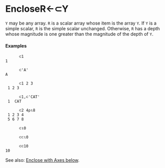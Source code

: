 




<h1 class="heading"><span class="name">Enclose</span><span class="command">R←⊂Y</span></h1>

`Y` may be any array.  `R` is a scalar array whose item is the array `Y`.  If `Y` is a simple scalar, `R` is the simple scalar unchanged.  Otherwise, `R` has a depth whose magnitude is one greater than the magnitude of the depth of `Y`.


#### Examples
```apl
      ⊂1
1
 
      ⊂'A'
A
 
      ⊂1 2 3
 1 2 3
 
      ⊂1,⊂'CAT'
 1  CAT
 
      ⊂2 4⍴⍳8
 1 2 3 4
 5 6 7 8
 
      ⊂⍳0
 
      ⊂⊂⍳0
 
      ⊂⊂10
10
```


See also: [Enclose with Axes below](enclose-with-axes.md).


